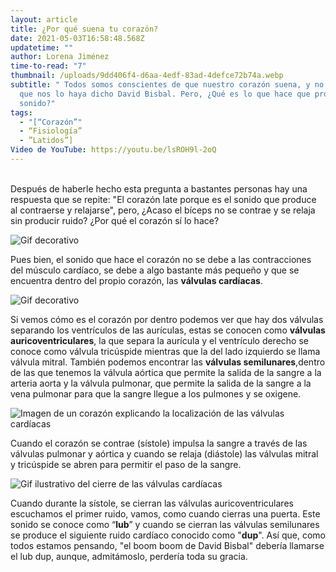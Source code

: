```yaml
---
layout: article
title: ¿Por qué suena tu corazón?
date: 2021-05-03T16:58:48.568Z
updatetime: ""
author: Lorena Jiménez
time-to-read: "7"
thumbnail: /uploads/9dd406f4-d6aa-4edf-83ad-4defce72b74a.webp
subtitle: " Todos somos conscientes de que nuestro corazón suena, y no solo por
  que nos lo haya dicho David Bisbal. Pero, ¿Qué es lo que hace que produzca ese
  sonido?"
tags:
  - "[“Corazón”"
  - “Fisiología”
  - ”Latidos”]
Video de YouTube: https://youtu.be/lsROH9l-2oQ
---
```

\
Después de haberle hecho esta pregunta a bastantes personas hay una respuesta que se repite: "El corazón late porque es el sonido que produce al contraerse y relajarse", pero, ¿Acaso el bíceps no se contrae y se relaja sin producir ruido? ¿Por qué el corazón sí lo hace?

![Gif decorativo](https://media.giphy.com/media/kaq6GnxDlJaBq/giphy.gif)

Pues bien, el sonido que hace el corazón no se debe a las contracciones del músculo cardíaco, se debe a algo bastante más pequeño y que se encuentra dentro del propio corazón, las **válvulas cardíacas**.

![Gif decorativo ](https://media.giphy.com/media/V0IdVIIW1y5d6/giphy.gif)

Si vemos cómo es el corazón por dentro podemos ver que hay dos válvulas separando los ventrículos de las aurículas, estas se conocen como **válvulas auricoventriculares**, la que separa la aurícula y el ventrículo derecho se conoce como válvula tricúspide mientras que la del lado izquierdo se llama válvula mitral. También podemos encontrar las **válvulas semilunares**,dentro de las que tenemos la válvula aórtica que permite la salida de la sangre a la arteria aorta y la válvula pulmonar, que permite la salida de la sangre a la vena pulmonar para que la sangre llegue a los pulmones y se oxigene.

![Imagen de un corazón explicando la localización de las válvulas cardíacas](https://fagolambda-436fc1.ingress-baronn.easywp.com/wp-content/uploads/2021/01/721D3D66-7835-4237-909A-6071A37AD8A0.jpeg)

Cuando el corazón se contrae (sístole) impulsa la sangre a través de las válvulas pulmonar y aórtica y cuando se relaja (diástole) las válvulas mitral y tricúspide se abren para permitir el paso de la sangre.

![Gif ilustrativo del cierre de las válvulas cardíacas](https://media.giphy.com/media/nRrlFdWcd9cbu/giphy.gif)

Cuando durante la sístole, se cierran las válvulas auricoventriculares escuchamos el primer ruido, vamos, como cuando cierras una puerta. Este sonido se conoce como “**lub**” y cuando se cierran las válvulas semilunares se produce el siguiente ruido cardíaco conocido como "**dup**". Así que, como todos estamos pensando, "el boom boom de David Bisbal" debería llamarse el lub dup, aunque, admitámoslo, perdería toda su gracia.